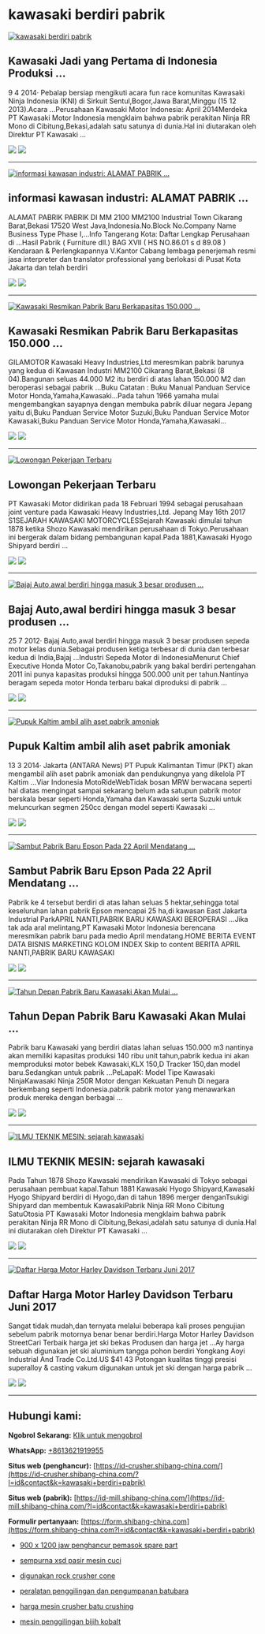 # kawasaki berdiri pabrik

<a href="https://swt.shibang-china.com/?l=id&img&k=kawasaki+berdiri+pabrik" target="_blank">![kawasaki berdiri pabrik](http://static.shibang-china.com/all-800x300/689.jpg)</a>

## Kawasaki Jadi yang Pertama di Indonesia Produksi …
9 4 2014· Pebalap bersiap mengikuti acara fun race komunitas Kawasaki Ninja Indonesia (KNI) di Sirkuit Sentul,Bogor,Jawa Barat,Minggu (15 12 2013).Acara …Perusahaan Kawasaki Motor Indonesia: April 2014Merdeka PT Kawasaki Motor Indonesia mengklaim bahwa pabrik perakitan Ninja RR Mono di Cibitung,Bekasi,adalah satu satunya di dunia.Hal ini diutarakan oleh Direktur PT Kawasaki …


<a href="https://whatsapp.shibangsoft.com/WhatsApp.php" target="_blank" title="WhatsApp">![](http://static.shibang-china.com/icon/whatsapp.png)</a> <a href="https://swt.shibang-china.com/?l=id&icon&k=kawasaki+berdiri+pabrik" target="_blank">![](http://static.shibang-china.com/icon/chat-id.png)</a>

---

<a href="https://swt.shibang-china.com/?l=id&img&k=kawasaki+berdiri+pabrik" target="_blank">![informasi kawasan industri: ALAMAT PABRIK …](http://static.shibang-china.com/all-800x300/647.jpg)</a>

## informasi kawasan industri: ALAMAT PABRIK …
ALAMAT PABRIK PABRIK DI MM 2100 MM2100 Industrial Town Cikarang Barat,Bekasi 17520 West Java,Indonesia.No.Block No.Company Name Business Type Phase I,…Info Tangerang Kota: Daftar Lengkap Perusahaan di …Hasil Pabrik ( Furniture dll.) BAG XVII ( HS NO.86.01 s d 89.08 ) Kendaraan & Perlengkapannya V.Kantor Cabang lembaga penerjemah resmi jasa interpreter dan translator professional yang berlokasi di Pusat Kota Jakarta dan telah berdiri


<a href="https://whatsapp.shibangsoft.com/WhatsApp.php" target="_blank" title="WhatsApp">![](http://static.shibang-china.com/icon/whatsapp.png)</a> <a href="https://swt.shibang-china.com/?l=id&icon&k=kawasaki+berdiri+pabrik" target="_blank">![](http://static.shibang-china.com/icon/chat-id.png)</a>

---

<a href="https://swt.shibang-china.com/?l=id&img&k=kawasaki+berdiri+pabrik" target="_blank">![Kawasaki Resmikan Pabrik Baru Berkapasitas 150.000 …](http://static.shibang-china.com/all-800x300/1344.jpg)</a>

## Kawasaki Resmikan Pabrik Baru Berkapasitas 150.000 …
GILAMOTOR Kawasaki Heavy Industries,Ltd meresmikan pabrik barunya yang kedua di Kawasan Industri MM2100 Cikarang Barat,Bekasi (8 04).Bangunan seluas 44.000 M2 itu berdiri di atas lahan 150.000 M2 dan beroperasi sebagai pabrik …Buku Catatan : Buku Manual Panduan Service Motor Honda,Yamaha,Kawasaki…Pada tahun 1966 yamaha mulai mengembangkan sayapnya dengan membuka pabrik diluar negara Jepang yaitu di,Buku Panduan Service Motor Suzuki,Buku Panduan Service Motor Kawasaki,Buku Panduan Service Motor Honda,Yamaha,Kawasaki…


<a href="https://whatsapp.shibangsoft.com/WhatsApp.php" target="_blank" title="WhatsApp">![](http://static.shibang-china.com/icon/whatsapp.png)</a> <a href="https://swt.shibang-china.com/?l=id&icon&k=kawasaki+berdiri+pabrik" target="_blank">![](http://static.shibang-china.com/icon/chat-id.png)</a>

---

<a href="https://swt.shibang-china.com/?l=id&img&k=kawasaki+berdiri+pabrik" target="_blank">![Lowongan Pekerjaan Terbaru](http://static.shibang-china.com/all-800x300/881.jpg)</a>

## Lowongan Pekerjaan Terbaru
PT Kawasaki Motor didirikan pada 18 Februari 1994 sebagai perusahaan joint venture pada Kawasaki Heavy Industries,Ltd. Jepang May 16th 2017 S1SEJARAH KAWASAKI MOTORCYCLESSejarah Kawasaki dimulai tahun 1878 ketika Shozo Kawasaki mendirikan perusahaan di Tokyo.Perusahaan ini bergerak dalam bidang pembangunan kapal.Pada 1881,Kawasaki Hyogo Shipyard berdiri …


<a href="https://whatsapp.shibangsoft.com/WhatsApp.php" target="_blank" title="WhatsApp">![](http://static.shibang-china.com/icon/whatsapp.png)</a> <a href="https://swt.shibang-china.com/?l=id&icon&k=kawasaki+berdiri+pabrik" target="_blank">![](http://static.shibang-china.com/icon/chat-id.png)</a>

---

<a href="https://swt.shibang-china.com/?l=id&img&k=kawasaki+berdiri+pabrik" target="_blank">![Bajaj Auto,awal berdiri hingga masuk 3 besar produsen …](http://static.shibang-china.com/all-800x300/262.jpg)</a>

## Bajaj Auto,awal berdiri hingga masuk 3 besar produsen …
25 7 2012· Bajaj Auto,awal berdiri hingga masuk 3 besar produsen sepeda motor kelas dunia.Sebagai produsen ketiga terbesar di dunia dan terbesar kedua di India,Bajaj …Industri Sepeda Motor di IndonesiaMenurut Chief Executive Honda Motor Co,Takanobu,pabrik yang bakal berdiri pertengahan 2011 ini punya kapasitas produksi hingga 500.000 unit per tahun.Nantinya beragam sepeda motor Honda terbaru bakal diproduksi di pabrik …


<a href="https://whatsapp.shibangsoft.com/WhatsApp.php" target="_blank" title="WhatsApp">![](http://static.shibang-china.com/icon/whatsapp.png)</a> <a href="https://swt.shibang-china.com/?l=id&icon&k=kawasaki+berdiri+pabrik" target="_blank">![](http://static.shibang-china.com/icon/chat-id.png)</a>

---

<a href="https://swt.shibang-china.com/?l=id&img&k=kawasaki+berdiri+pabrik" target="_blank">![Pupuk Kaltim ambil alih aset pabrik amoniak](http://static.shibang-china.com/all-800x300/385.jpg)</a>

## Pupuk Kaltim ambil alih aset pabrik amoniak
13 3 2014· Jakarta (ANTARA News) PT Pupuk Kalimantan Timur (PKT) akan mengambil alih aset pabrik amoniak dan pendukungnya yang dikelola PT Kaltim …Viar Indonesia MotoRideWebTidak bosan MRW berwacana seperti hal diatas mengingat sampai sekarang belum ada satupun pabrik motor berskala besar seperti Honda,Yamaha dan Kawasaki serta Suzuki untuk meluncurkan segmen 250cc dengan model seperti Kawasaki …


<a href="https://whatsapp.shibangsoft.com/WhatsApp.php" target="_blank" title="WhatsApp">![](http://static.shibang-china.com/icon/whatsapp.png)</a> <a href="https://swt.shibang-china.com/?l=id&icon&k=kawasaki+berdiri+pabrik" target="_blank">![](http://static.shibang-china.com/icon/chat-id.png)</a>

---

<a href="https://swt.shibang-china.com/?l=id&img&k=kawasaki+berdiri+pabrik" target="_blank">![Sambut Pabrik Baru Epson Pada 22 April Mendatang …](http://static.shibang-china.com/all-800x300/101.jpg)</a>

## Sambut Pabrik Baru Epson Pada 22 April Mendatang …
Pabrik ke 4 tersebut berdiri di atas lahan seluas 5 hektar,sehingga total keseluruhan lahan pabrik Epson mencapai 25 ha,di kawasan East Jakarta Industrial ParkAPRIL NANTI,PABRIK BARU KAWASAKI BEROPERASI …Jika tak ada aral melintang,PT Kawasaki Motor Indonesia berencana meresmikan pabrik baru pada medio April mendatang.HOME BERITA EVENT DATA BISNIS MARKETING KOLOM INDEX Skip to content BERITA APRIL NANTI,PABRIK BARU KAWASAKI


<a href="https://whatsapp.shibangsoft.com/WhatsApp.php" target="_blank" title="WhatsApp">![](http://static.shibang-china.com/icon/whatsapp.png)</a> <a href="https://swt.shibang-china.com/?l=id&icon&k=kawasaki+berdiri+pabrik" target="_blank">![](http://static.shibang-china.com/icon/chat-id.png)</a>

---

<a href="https://swt.shibang-china.com/?l=id&img&k=kawasaki+berdiri+pabrik" target="_blank">![Tahun Depan Pabrik Baru Kawasaki Akan Mulai …](http://static.shibang-china.com/all-800x300/922.jpg)</a>

## Tahun Depan Pabrik Baru Kawasaki Akan Mulai …
Pabrik baru Kawasaki yang berdiri diatas lahan seluas 150.000 m3 nantinya akan memiliki kapasitas produksi 140 ribu unit tahun,pabrik kedua ini akan memproduksi motor bebek Kawasaki,KLX 150,D Tracker 150,dan model baru.Sedangkan untuk pabrik …PeLapaK: Model Tipe Kawasaki NinjaKawasaki Ninja 250R Motor dengan Kekuatan Penuh Di negara berkembang seperti Indonesia.pabrik pabrik motor yang menawarkan produk mereka dengan berbagai …


<a href="https://whatsapp.shibangsoft.com/WhatsApp.php" target="_blank" title="WhatsApp">![](http://static.shibang-china.com/icon/whatsapp.png)</a> <a href="https://swt.shibang-china.com/?l=id&icon&k=kawasaki+berdiri+pabrik" target="_blank">![](http://static.shibang-china.com/icon/chat-id.png)</a>

---

<a href="https://swt.shibang-china.com/?l=id&img&k=kawasaki+berdiri+pabrik" target="_blank">![ILMU TEKNIK MESIN: sejarah kawasaki](http://static.shibang-china.com/all-800x300/1402.jpg)</a>

## ILMU TEKNIK MESIN: sejarah kawasaki
Pada Tahun 1878 Shozo Kawasaki mendirikan Kawasaki di Tokyo sebagai perusahaan pembuat kapal.Tahun 1881 Kawasaki Hyogo Shipyard,Kawasaki Hyogo Shipyard berdiri di Hyogo,dan di tahun 1896 merger denganTsukigi Shipyard dan membentuk KawasakiPabrik Ninja RR Mono Cibitung SatuOtosia PT Kawasaki Motor Indonesia mengklaim bahwa pabrik perakitan Ninja RR Mono di Cibitung,Bekasi,adalah satu satunya di dunia.Hal ini diutarakan oleh Direktur PT Kawasaki …


<a href="https://whatsapp.shibangsoft.com/WhatsApp.php" target="_blank" title="WhatsApp">![](http://static.shibang-china.com/icon/whatsapp.png)</a> <a href="https://swt.shibang-china.com/?l=id&icon&k=kawasaki+berdiri+pabrik" target="_blank">![](http://static.shibang-china.com/icon/chat-id.png)</a>

---

<a href="https://swt.shibang-china.com/?l=id&img&k=kawasaki+berdiri+pabrik" target="_blank">![Daftar Harga Motor Harley Davidson Terbaru Juni 2017](http://static.shibang-china.com/all-800x300/59.jpg)</a>

## Daftar Harga Motor Harley Davidson Terbaru Juni 2017
Sangat tidak mudah,dan ternyata melalui beberapa kali proses pengujian sebelum pabrik motornya benar benar berdiri.Harga Motor Harley Davidson StreetCari Terbaik harga jet ski bekas Produsen dan harga jet …Ay harga sebuah digunakan jet ski aluminium tangga pohon berdiri Yongkang Aoyi Industrial And Trade Co.Ltd.US $41 43 Potongan kualitas tinggi presisi superalloy & casting vakum digunakan untuk jet ski dengan harga pabrik …


<a href="https://whatsapp.shibangsoft.com/WhatsApp.php" target="_blank" title="WhatsApp">![](http://static.shibang-china.com/icon/whatsapp.png)</a> <a href="https://swt.shibang-china.com/?l=id&icon&k=kawasaki+berdiri+pabrik" target="_blank">![](http://static.shibang-china.com/icon/chat-id.png)</a>

---
## Hubungi kami:

**Ngobrol Sekarang:** [Klik untuk mengobrol](https://swt.shibang-china.com?l=id&contact&k=kawasaki+berdiri+pabrik)

**WhatsApp:**  [+8613621919955](https://whatsapp.shibangsoft.com/WhatsApp.php)

**Situs web (penghancur):** [https://id-crusher.shibang-china.com/](https://id-crusher.shibang-china.com/?l=id&contact&k=kawasaki+berdiri+pabrik)

**Situs web (pabrik):** [https://id-mill.shibang-china.com/](https://id-mill.shibang-china.com/?l=id&contact&k=kawasaki+berdiri+pabrik)

**Formulir pertanyaan:** [https://form.shibang-china.com](https://form.shibang-china.com?l=id&contact&k=kawasaki+berdiri+pabrik)

* [900 x 1200 jaw penghancur pemasok spare part](../26/900%20x%201200%20jaw%20penghancur%20pemasok%20spare%20part.md)

* [sempurna xsd pasir mesin cuci](../22/sempurna%20xsd%20pasir%20mesin%20cuci.md)

* [digunakan rock crusher cone](../19/digunakan%20rock%20crusher%20cone.md)

* [peralatan penggilingan dan pengumpanan batubara](../17/peralatan%20penggilingan%20dan%20pengumpanan%20batubara.md)

* [harga mesin crusher batu crushing](../16/harga%20mesin%20crusher%20batu%20crushing.md)

* [mesin penggilingan bijih kobalt](../27/mesin%20penggilingan%20bijih%20kobalt.md)